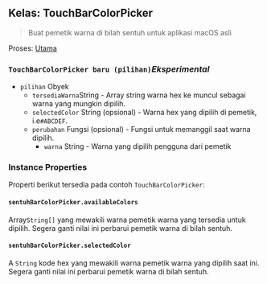## Kelas: TouchBarColorPicker

> Buat pemetik warna di bilah sentuh untuk aplikasi macOS asli

Proses: [ Utama](../tutorial/quick-start.md#main-process)

### `TouchBarColorPicker baru (pilihan)`*Eksperimental*

* `pilihan` Obyek 
  * `tersediaWarna`String[](opsional) - Array string warna hex ke muncul sebagai warna yang mungkin dipilih.
  * `selectedColor` String (opsional) - Warna hex yang dipilih di pemetik, i.e`#ABCDEF`.
  * `perubahan` Fungsi (opsional) - Fungsi untuk memanggil saat warna dipilih. 
    * `warna` String - Warna yang dipilih pengguna dari pemetik

### Instance Properties

Properti berikut tersedia pada contoh `TouchBarColorPicker`:

#### `sentuhBarColorPicker.availableColors`

Array`String[]` yang mewakili warna pemetik warna yang tersedia untuk dipilih. Segera ganti nilai ini perbarui pemetik warna di bilah sentuh.

#### `sentuhBarColorPicker.selectedColor`

A `String` kode hex yang mewakili warna pemetik warna yang dipilih saat ini. Segera ganti nilai ini perbarui pemetik warna di bilah sentuh.